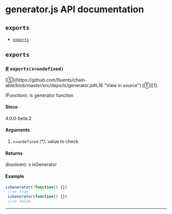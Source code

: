 # generator.js API documentation

<!-- div class="toc-container" -->

<!-- div -->

## `exports`
* <a href="#exports">`exports`</a>

<!-- /div -->

<!-- /div -->

<!-- div class="doc-container" -->

<!-- div -->

## `exports`

<!-- div -->

<h3 id="exports"><a href="#exports">#</a>&nbsp;<code>exports(x=undefined)</code></h3>
[&#x24C8;](https://github.com/fluents/chain-able/blob/master/src/deps/is/generator.js#L16 "View in source") [&#x24C9;][1]

(Function): is generator function

#### Since
4.0.0-beta.2

#### Arguments
1. `x=undefined` *(&#42;)*: value to check

#### Returns
*(boolean)*: x isGenerator

#### Example
```js
isGenerator(*function() {})
 //=> true
 isGenerator(function() {})
 //=> false
```
---

<!-- /div -->

<!-- /div -->

<!-- /div -->

 [1]: #exports "Jump back to the TOC."
